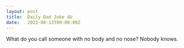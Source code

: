 ```yaml
---
layout: post
title:  Daily Dad Joke 4U
date:   2021-08-13T00:00:00Z
---
```

What do you call someone with no body and no nose? Nobody knows.
